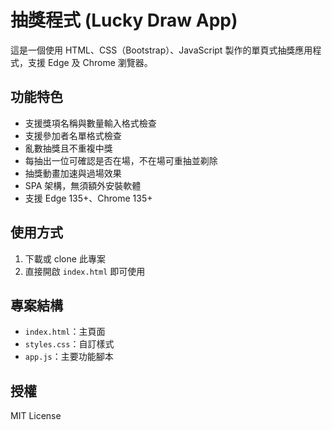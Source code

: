 # 抽獎程式 (Lucky Draw App)

這是一個使用 HTML、CSS（Bootstrap）、JavaScript 製作的單頁式抽獎應用程式，支援 Edge 及 Chrome 瀏覽器。

## 功能特色
- 支援獎項名稱與數量輸入格式檢查
- 支援參加者名單格式檢查
- 亂數抽獎且不重複中獎
- 每抽出一位可確認是否在場，不在場可重抽並剃除
- 抽獎動畫加速與過場效果
- SPA 架構，無須額外安裝軟體
- 支援 Edge 135+、Chrome 135+

## 使用方式
1. 下載或 clone 此專案
2. 直接開啟 `index.html` 即可使用

## 專案結構
- `index.html`：主頁面
- `styles.css`：自訂樣式
- `app.js`：主要功能腳本

## 授權
MIT License